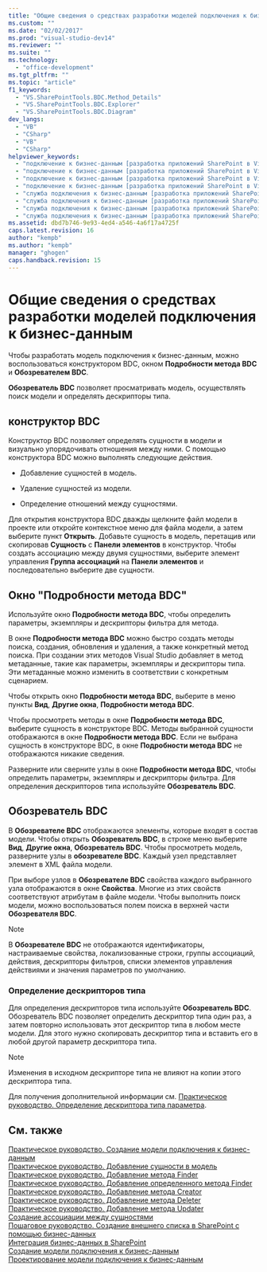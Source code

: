 ```yaml
---
title: "Общие сведения о средствах разработки моделей подключения к бизнес-данным"
ms.custom: ""
ms.date: "02/02/2017"
ms.prod: "visual-studio-dev14"
ms.reviewer: ""
ms.suite: ""
ms.technology: 
  - "office-development"
ms.tgt_pltfrm: ""
ms.topic: "article"
f1_keywords: 
  - "VS.SharePointTools.BDC.Method_Details"
  - "VS.SharePointTools.BDC.Explorer"
  - "VS.SharePointTools.BDC.Diagram"
dev_langs: 
  - "VB"
  - "CSharp"
  - "VB"
  - "CSharp"
helpviewer_keywords: 
  - "подключение к бизнес-данным [разработка приложений SharePoint в Visual Studio], Обозреватель BDC"
  - "подключение к бизнес-данным [разработка приложений SharePoint в Visual Studio], конструктор"
  - "подключение к бизнес-данным [разработка приложений SharePoint в Visual Studio], сведения о методе"
  - "подключение к бизнес-данным [разработка приложений SharePoint в Visual Studio], визуальные средства"
  - "служба подключения к бизнес-данным [разработка приложений SharePoint в Visual Studio], Обозреватель BDC"
  - "служба подключения к бизнес-данным [разработка приложений SharePoint в Visual Studio], конструктор"
  - "служба подключения к бизнес-данным [разработка приложений SharePoint в Visual Studio], сведения о методе"
  - "служба подключения к бизнес-данным [разработка приложений SharePoint в Visual Studio], визуальные средства"
ms.assetid: dbd7b746-9e93-4ed4-a546-4a6f17a4725f
caps.latest.revision: 16
author: "kempb"
ms.author: "kempb"
manager: "ghogen"
caps.handback.revision: 15
---
```

# Общие сведения о средствах разработки моделей подключения к бизнес-данным
  Чтобы разработать модель подключения к бизнес\-данным, можно воспользоваться конструктором BDC, окном **Подробности метода BDC** и **Обозревателем BDC**.  
  
 **Обозреватель BDC** позволяет просматривать модель, осуществлять поиск модели и определять дескрипторы типа.  
  
## конструктор BDC  
 Конструктор BDC позволяет определять сущности в модели и визуально упорядочивать отношения между ними.  С помощью конструктора BDC можно выполнять следующие действия.  
  
-   Добавление сущностей в модель.  
  
-   Удаление сущностей из модели.  
  
-   Определение отношений между сущностями.  
  
 Для открытия конструктора BDC дважды щелкните файл модели в проекте или откройте контекстное меню для файла модели, а затем выберите пункт **Открыть**.  Добавьте сущность в модель, перетащив или скопировав **Сущность** с **Панели элементов** в конструктор.  Чтобы создать ассоциацию между двумя сущностями, выберите элемент управления **Группа ассоциаций** на **Панели элементов** и последовательно выберите две сущности.  
  
## Окно "Подробности метода BDC"  
 Используйте окно **Подробности метода BDC**, чтобы определить параметры, экземпляры и дескрипторы фильтра для метода.  
  
 В окне **Подробности метода BDC** можно быстро создать методы поиска, создания, обновления и удаления, а также конкретный метод поиска.  При создании этих методов Visual Studio добавляет в метод метаданные, такие как параметры, экземпляры и дескрипторы типа.  Эти метаданные можно изменить в соответствии с конкретным сценарием.  
  
 Чтобы открыть окно **Подробности метода BDC**, выберите в меню пункты **Вид**, **Другие окна**, **Подробности метода BDC**.  
  
 Чтобы просмотреть методы в окне **Подробности метода BDC**, выберите сущность в конструкторе BDC.  Методы выбранной сущности отображаются в окне **Подробности метода BDC**.  Если не выбрана сущность в конструкторе BDC, в окне **Подробности метода BDC** не отображаются никакие сведения.  
  
 Разверните или сверните узлы в окне **Подробности метода BDC**, чтобы определить параметры, экземпляры и дескрипторы фильтра.  Для определения дескрипторов типа используйте **Обозреватель BDC**.  
  
## Обозреватель BDC  
 В **Обозревателе BDC** отображаются элементы, которые входят в состав модели.  Чтобы открыть **Обозреватель BDC**, в строке меню выберите **Вид**, **Другие окна**, **Обозреватель BDC**.  Чтобы просмотреть модель, разверните узлы в **обозревателе BDC**.  Каждый узел представляет элемент в XML файла модели.  
  
 При выборе узлов в **Обозревателе BDC** свойства каждого выбранного узла отображаются в окне **Свойства**.  Многие из этих свойств соответствуют атрибутам в файле модели.  Чтобы выполнить поиск модели, можно воспользоваться полем поиска в верхней части **Обозревателя BDC**.  
  
> [!NOTE]  
>  В **Обозревателе BDC** не отображаются идентификаторы, настраиваемые свойства, локализованные строки, группы ассоциаций, действия, дескрипторы фильтров, списки элементов управления действиями и значения параметров по умолчанию.  
  
### Определение дескрипторов типа  
 Для определения дескрипторов типа используйте **Обозреватель BDC**.  Обозреватель BDC позволяет определить дескриптор типа один раз, а затем повторно использовать этот дескриптор типа в любом месте модели.  Для этого нужно скопировать дескриптор типа и вставить его в любой другой параметр дескриптора типа.  
  
> [!NOTE]  
>  Изменения в исходном дескрипторе типа не влияют на копии этого дескриптора типа.  
  
 Для получения дополнительной информации см. [Практическое руководство. Определение дескриптора типа параметра](../sharepoint/how-to-define-the-type-descriptor-of-a-parameter.md).  
  
## См. также  
 [Практическое руководство. Создание модели подключения к бизнес-данным](../sharepoint/how-to-create-a-bdc-model.md)   
 [Практическое руководство. Добавление сущности в модель](../sharepoint/how-to-add-an-entity-to-a-model.md)   
 [Практическое руководство. Добавление метода Finder](../sharepoint/how-to-add-a-finder-method.md)   
 [Практическое руководство. Добавление определенного метода Finder](../sharepoint/how-to-add-a-specific-finder-method.md)   
 [Практическое руководство. Добавление метода Creator](../sharepoint/how-to-add-a-creator-method.md)   
 [Практическое руководство. Добавление метода Deleter](../sharepoint/how-to-add-a-deleter-method.md)   
 [Практическое руководство. Добавление метода Updater](../sharepoint/how-to-add-an-updater-method.md)   
 [Создание ассоциации между сущностями](../sharepoint/creating-an-association-between-entities.md)   
 [Пошаговое руководство. Создание внешнего списка в SharePoint с помощью бизнес-данных](../sharepoint/walkthrough-creating-an-external-list-in-sharepoint-by-using-business-data.md)   
 [Интеграция бизнес-данных в SharePoint](../sharepoint/integrating-business-data-into-sharepoint.md)   
 [Создание модели подключения к бизнес-данным](../sharepoint/creating-a-business-data-connectivity-model.md)   
 [Проектирование модели подключения к бизнес-данным](../sharepoint/designing-a-business-data-connectivity-model.md)  
  
  